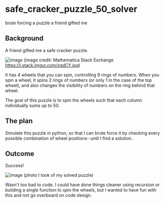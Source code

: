 # safe_cracker_puzzle_50_solver
brute forcing a puzzle a friend gifted me

## Background
A friend gifted me a safe cracker puzzle.

![image](https://user-images.githubusercontent.com/15304023/213350864-8a8a0c39-99c2-4612-b914-51bc3fbd5be7.png)
(image credit: Mathematica Stack Exchange https://i.stack.imgur.com/zgdCY.jpg)

It has 4 wheels that you can spin, controlling 9 rings of numbers. When you spin a wheel, it spins 2 rings of numbers (or only 1 in the case of the top wheel), and also changes the visibility of numbers on the ring behind that wheel.

The goal of this puzzle is to spin the wheels such that each column individually sums up to 50.

## The plan
Simulate this puzzle in python, so that I can brute force it by checking every possible combination of wheel positions- until I find a solution.

## Outcome
Success!

![image](https://user-images.githubusercontent.com/15304023/213351947-8c8600a2-092c-4a7b-b3d1-635cb10e1cf4.png)
(photo I took of my solved puzzle)

Wasn't too bad to code. I could have done things cleaner using recursion or building a single function to spin the wheels, but I wanted to have fun with this and not go overboard on code design.


